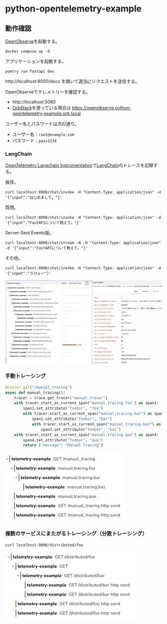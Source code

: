 # python-opentelemetry-example

## 動作確認

[OpenObserve](https://openobserve.ai/)を起動する。

```
docker compose up -d
```

アプリケーションを起動する。

```
poetry run fastapi dev
```

http://localhost:8000/docs を開いて適当にリクエストを送信する。

OpenObserveでテレメトリーを確認する。

- http://localhost:5080
- [OrbStack](https://orbstack.dev/)を使っている場合は https://openobserve.python-opentelemetry-example.orb.local

ユーザー名とパスワードは次の通り。

- ユーザー名：`root@example.com`
- パスワード：`pass1234`

### LangChain

[OpenTelemetry Langchain Instrumentation](https://github.com/traceloop/openllmetry/tree/main/packages/opentelemetry-instrumentation-langchain)で[LangChain](https://www.langchain.com/)のトレースを記録する。

挨拶。

```
curl localhost:8000/chat/invoke -H "Content-Type: application/json" -d '{"input":"はじめまして。"}'
```

質問。

```
curl localhost:8000/chat/invoke -H "Content-Type: application/json" -d '{"input":"FastAPIについて教えて。"}'
```

Server-Sent Events版。

```
curl localhost:8000/chat/stream -N -H "Content-Type: application/json" -d '{"input":"FastAPIについて教えて。"}'
```


その他。

```
curl localhost:8000/chat/invoke -H "Content-Type: application/json" -d '{"input":"うひょー"}'
```

![](doc/langchain_tracing.png)

### 手動トレーシング

```python
@router.get("/manual_tracing")
async def manual_tracing():
    tracer = trace.get_tracer("manual.tracer")
    with tracer.start_as_current_span("manual.tracing.foo") as span1:
        span1.set_attribute("foobar", "foo")
        with tracer.start_as_current_span("manual.tracing.bar") as span2:
            span2.set_attribute("foobar", "bar")
            with tracer.start_as_current_span("manual.tracing.baz") as span3:
                span3.set_attribute("foobar", "baz")
    with tracer.start_as_current_span("manual.tracing.qux") as span4:
        span4.set_attribute("foobar", "qux")
        return {"message": "Manual Tracing"}
```

![](doc/manual_tracing.png)

### 複数のサービスにまたがるトレーシング（分散トレーシング）

```
curl localhost:8000/distributed/foo
```

![](doc/distributed_tracing.png)
